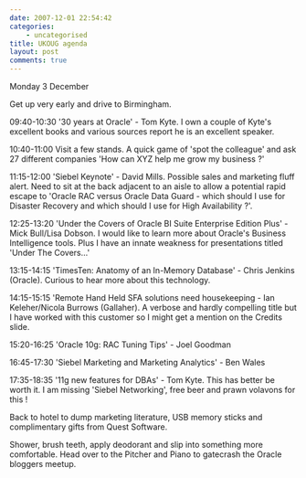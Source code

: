 ```yaml
---
date: 2007-12-01 22:54:42
categories:
    - uncategorised
title: UKOUG agenda
layout: post
comments: true
---
```

Monday 3 December

Get up very early and drive to Birmingham.

09:40-10:30 '30 years at Oracle' - Tom Kyte. I own a couple of Kyte's
excellent books and various sources report he is an excellent speaker.

10:40-11:00 Visit a few stands. A quick game of 'spot the colleague' and
ask 27 different companies 'How can XYZ help me grow my business ?'

11:15-12:00 'Siebel Keynote' - David Mills. Possible sales and marketing
fluff alert. Need to sit at the back adjacent to an aisle to allow a
potential rapid escape to 'Oracle RAC versus Oracle Data Guard - which
should I use for Disaster Recovery and which should I use for High
Availability ?'.

12:25-13:20 'Under the Covers of Oracle BI Suite Enterprise Edition
Plus' - Mick Bull/Lisa Dobson. I would like to learn more about Oracle's
Business Intelligence tools. Plus I have an innate weakness for
presentations titled 'Under The Covers...'

13:15-14:15 'TimesTen: Anatomy of an In-Memory Database' - Chris Jenkins
(Oracle). Curious to hear more about this technology.

14:15-15:15 'Remote Hand Held SFA solutions need housekeeping - Ian
Keleher/Nicola Burrows (Gallaher). A verbose and hardly compelling title
but I have worked with this customer so I might get a mention on the
Credits slide.

15:20-16:25 'Oracle 10g: RAC Tuning Tips' - Joel Goodman

16:45-17:30 'Siebel Marketing and Marketing Analytics' - Ben Wales

17:35-18:35 '11g new features for DBAs' - Tom Kyte. This has better be
worth it. I am missing 'Siebel Networking', free beer and prawn volavons
for this !

Back to hotel to dump marketing literature, USB memory sticks and
complimentary gifts from Quest Software.

Shower, brush teeth, apply deodorant and slip into something more
comfortable. Head over to the Pitcher and Piano to gatecrash the Oracle
bloggers meetup.
